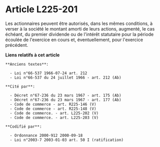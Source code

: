 # Article L225-201

Les actionnaires peuvent être autorisés, dans les mêmes conditions, à verser à la société le montant amorti de leurs actions,
augmenté, le cas échéant, du premier dividende ou de l'intérêt statutaire pour la période écoulée de l'exercice en cours et,
éventuellement, pour l'exercice précédent.

**Liens relatifs à cet article**

	**Anciens textes**:

	  - Loi n°66-537 1966-07-24 art. 212
	  - Loi n°66-537 du 24 juillet 1966 - art. 212 (Ab)

	**Cité par**:

	  - Décret n°67-236 du 23 mars 1967 - art. 175 (Ab)
	  - Décret n°67-236 du 23 mars 1967 - art. 177 (Ab)
	  - Code de commerce - art. R225-146 (V)
	  - Code de commerce - art. R225-148 (V)
	  - Code de commerce. - art. L225-202 (V)
	  - Code de commerce. - art. L225-203 (V)

	**Codifié par**:

	  - Ordonnance 2000-912 2000-09-18
	  - Loi n°2003-7 2003-01-03 art. 50 I (ratification)
